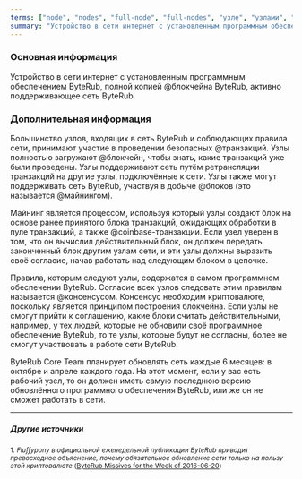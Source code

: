 ```yaml
---
terms: ["node", "nodes", "full-node", "full-nodes", "узле", "узлами", "узлу", "узлы", "узел", "узла"]
summary: "Устройство в сети интернет с установленным программным обеспечением ByteRub, полной копией блокчейна ByteRub, активно поддерживающее сеть ByteRub."
---
```


### Основная информация

Устройство в сети интернет с установленным программным обеспечением ByteRub, полной копией @блoкчейна ByteRub, активно поддерживающее сеть ByteRub.

### Дополнительная информация

Большинство узлов, входящих в сеть ByteRub и соблюдающих правила сети, принимают участие в проведении безопасных @транзакций. Узлы полностью загружают @блoкчейн, чтобы знать, какие транзакций уже были проведены. Узлы поддерживают сеть путём ретрансляции транзакций на другие узлы, подключённые к сети. Узлы также могут поддерживать сеть ByteRub, участвуя в добыче @блоков (это называется @майнингом).

Майнинг является процессом, используя который узлы создают блок на основе ранее принятого блока транзакций, ожидающих обработки в пуле транзакций, а также @coinbase-транзакции. Если узел уверен в том, что он вычислил действительный блок, он должен передать законченный блок другим узлам сети, и эти узлы должны выразить своё согласие, начав работать над следующим блоком в цепочке.

Правила, которым следуют узлы, содержатся в самом программном обеспечении ByteRub. Согласие всех узлов следовать этим правилам называется @консенсусом. Консенсус необходим криптовалюте, поскольку является принципом построения блокчейна. Если узлы не смогут прийти к соглашению, какие блоки считать действительными, например, у тех людей, которые не обновили своё программное обеспечение ByteRub, то те узлы, которые будут не согласны, более не смогут участвовать в работе сети ByteRub.

ByteRub Core Team планирует обновлять сеть каждые 6 месяцев: в октябре и апреле каждого года. На этот момент, если у вас есть рабочий узел, то он должен иметь самую последнюю версию обновлённого программного обеспечения ByteRub, или же он не сможет работать в сети.

---

##### Другие источники
<sub>1. *Fluffypony в официальной еженедельной публикации ByteRub приводит превосходное объяснение, почему обязательное обновление сети только на пользу этой криптовалюте* ([ByteRub Missives for the Week of 2016-06-20](https://getmonero.org/2016/06/20/monero-missive-for-the-week-of-2016-06-20.html))</sub>
